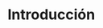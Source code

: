 # Introducción


[^1]: Parte de este capítulo ha sido publicado previamente en \(Muñoz Justicia & Sahagún Padilla, 2011\)